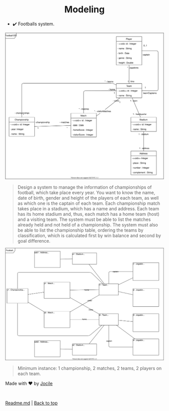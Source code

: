 <div align="center" id="top">

&#xa0;

</div>

<h1 align="center">Modeling</h1>

- :heavy_check_mark: Footballs system.

![](FootballERDiagram.drawio.svg)

> Design a system to manage the information of championships of football, which take place every year. You want to know the name, date of birth, gender and height of the players of each team, as well as which one is the captain of each team. Each championship match takes place in a stadium, which has a name and address. Each team has its home stadium and, thus, each match has a home team (host) and a visiting team. The system must be able to list the matches already held and not held of a championship. The system must also be able to list the championship table, ordering the teams by classification, which is calculated first by win balance and second by goal difference.

![](FootballObjectDiagram.drawio.svg)

> Minimum instance: 1 championship, 2 matches, 2 teams, 2 players on each team.

Made with :heart: by <a href="https://github.com/jocile" target="_blank">Jocile</a>

&#xa0;

[Readme.md](../README.md) | <a href="#top">Back to top</a>
